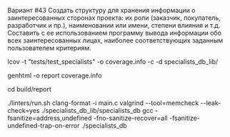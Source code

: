 
Вариант #43
Создать структуру для хранения информации о заинтересованных сторонах проекта: их роли (заказчик, покупатель, разработчик и пр.), наименовании или имени, степени влияния и т.д. Составить с ее использованием программу вывода информации обо всех заинтересованных лицах, наиболее соответствующих заданным пользователем критериям.

lcov -t "tests/test_specialists" -o coverage.info -c -d specialists_db_lib/ 

genhtml -o report coverage.info

cd build/report

./linters/run.sh
clang-format -i main.c
valgrind --tool=memcheck --leak-check=yes ./specialists_db_lib/specialists_db
gcc -fsanitize=address,undefined -fno-sanitize-recover=all -fsanitize-undefined-trap-on-error ./specialists_db
